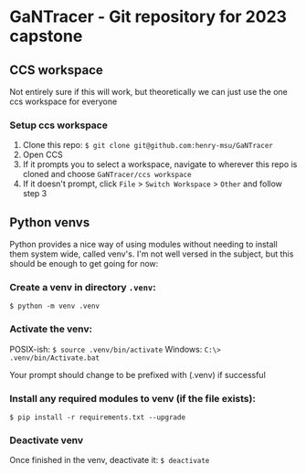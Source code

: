 # GaNTracer - Git repository for 2023 capstone

## CCS workspace
Not entirely sure if this will work, but theoretically we can just use the one
ccs workspace for everyone

### Setup ccs workspace
1. Clone this repo: `$ git clone git@github.com:henry-msu/GaNTracer`
2. Open CCS
3. If it prompts you to select a workspace, navigate to wherever this repo is
   cloned and choose `GaNTracer/ccs workspace`
4. If it doesn't prompt, click `File` > `Switch Workspace` > `Other` and follow
   step 3

## Python venvs
Python provides a nice way of using modules without needing to install them
system wide, called venv's. I'm not well versed in the subject, but this should
be enough to get going for now:

### Create a venv in directory `.venv`:

`$ python -m venv .venv`

### Activate the venv:

POSIX-ish: `$ source .venv/bin/activate`
Windows: `C:\> .venv/bin/Activate.bat`

Your prompt should change to be prefixed with (.venv) if successful

### Install any required modules to venv (if the file exists):

`$ pip install -r requirements.txt --upgrade`

### Deactivate venv
Once finished in the venv, deactivate it:
`$ deactivate`
